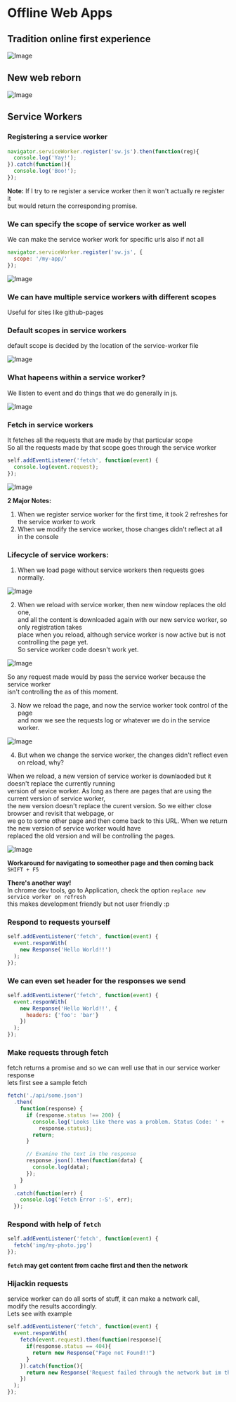 # Offline Web Apps

## Tradition online first experience

![Image](../master/assets/traditional_web.png?raw=true)

## New web reborn

![Image](../master/assets/new_web.png?raw=true)

## Service Workers

### Registering a service worker

```javascript
navigator.serviceWorker.register('sw.js').then(function(reg){
  console.log('Yay!');
}).catch(function(){
  console.log('Boo!');
});
```
**Note:** If I try to re register a service worker then it won't actually re register it  
but would return the corresponding promise.  

### We can specify the scope of service worker as well

We can make the service worker work for specific urls also if not all  

```javascript
navigator.serviceWorker.register('sw.js', {
  scope: '/my-app/' 
});
```
![Image](../master/assets/scope.png?raw=true)

### We can have multiple service workers with different scopes

Useful for sites like github-pages

### Default scopes in service workers

default scope is decided by the location of the service-worker file  

![Image](../master/assets/default_scope.png?raw=true)

### What hapeens within a service worker?

We llisten to event and do things that we do generally in js.  

![Image](../master/assets/within.png?raw=true)

### Fetch in service workers

It fetches all the requests that are made by that particular scope  
So all the requests made by that scope goes through the service worker  

```javascript
self.addEventListener('fetch', function(event) {
  console.log(event.request);
});
```

![Image](../master/assets/fetch.png?raw=true)

**2 Major Notes:**  
1. When we register service worker for the first time, it took 2 refreshes for the service worker to work  
2. When we modify the service worker, those changes didn't reflect at all in the console  

### Lifecycle of service workers:  

1. When we load page without service workers then requests goes normally.  

![Image](../master/assets/normal.png?raw=true)

2. When we reload with service worker, then new window replaces the old one,  
and all the content is downloaded again with our new service worker, so only registration takes  
place when you reload, although service worker is now active but is not controlling the page yet.  
So service worker code doesn't work yet.  

![Image](../master/assets/just_loaded.png?raw=true)

So any request made would by pass the service worker because the service worker  
isn't controlling the as of this moment.  

3. Now we reload the page, and now the service worker took control of the page  
and now we see the requests log or whatever we do in the service worker.  

![Image](../master/assets/control.png?raw=true)

4. But when we change the service worker, the changes didn't reflect even on reload, why?  

When we reload, a new version of service worker is downlaoded but it doesn't replace the currently running  
version of sevice worker. As long as there are pages that are using the current version of service worker,  
the new version doesn't replace the curent version. So we either close browser and revisit that webpage, or  
we go to some other page and then come back to this URL. When we return the new version of service worker would have  
replaced the old version and will be controlling the pages.  

![Image](../master/assets/control.png?raw=true)

**Workaround for navigating to someother page and then coming back**  
`SHIFT + F5`  

**There's another way!**  
In chrome dev tools, go to Application, check the option `replace new service worker on refresh`  
this makes development friendly but not user friendly :p  

### Respond to requests yourself  

```javascript
self.addEventListener('fetch', function(event) {
  event.responWith(
    new Response('Hello World!!')
  );
});
```

### We can even set header for the responses we send  

```javascript
self.addEventListener('fetch', function(event) {
  event.responWith(
    new Response('Hello World!!', {
      headers: {'foo': 'bar'}
    })
  );
});
```

### Make requests through fetch 

fetch returns a promise and so we can well use that in our service worker response  
lets first see a sample fetch  

```javascript
fetch('./api/some.json')
  .then(
    function(response) {
      if (response.status !== 200) {
        console.log('Looks like there was a problem. Status Code: ' +
          response.status);
        return;
      }

      // Examine the text in the response
      response.json().then(function(data) {
        console.log(data);
      });
    }
  )
  .catch(function(err) {
    console.log('Fetch Error :-S', err);
  });
```
### Respond with help of `fetch` 

```javascript
self.addEventListener('fetch', function(event) {
  fetch('img/my-photo.jpg')
});
```
**`fetch` may get content from cache first and then the network**  

### Hijackin requests

service worker can do all sorts of stuff, it can make a network call,  
modify the results accordingly.  
Lets see with example  

```javascript
self.addEventListener('fetch', function(event) {
  event.responWith(
    fetch(event.request).then(function(response){
      if(response.status == 404){
        return new Response("Page not Found!!")
      }
    }).catch(function(){
      return new Response('Request failed through the network but im there for you offline :)')
    })
  );
});
```
